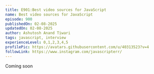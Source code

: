 ```yaml
---
title: E901:Best video sources for JavaScript
name: Best video sources for JavaScript
episode: 900
publishedOn: 02-08-2025
updatedOn: 02-08-2025
author: Ashutosh Anand Tiwari
tags: javascript, interview
experienceLevel: 0,1,2,3,4,5
profilePic: https://avatars.githubusercontent.com/u/40313523?v=4
followLink: https://www.instagram.com/javascripterr/
---
```

Coming soon
